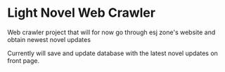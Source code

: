 # Light Novel Web Crawler

Web crawler project that will for now go through esj zone's website and obtain newest novel updates

Currently will save and update database with the latest novel updates on front page.